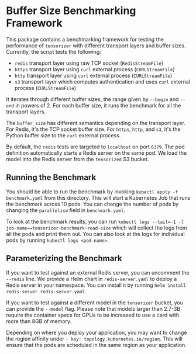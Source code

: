 Buffer Size Benchmarking Framework
==================================
This package contains a benchmarking framework for testing the performance of
`tensorizer` with different transport layers and buffer sizes. Currently, the
script tests the following:

* `redis` transport layer using raw TCP socket (`RedisStreamFile`)
* `https` transport layer using `curl` external process (`CURLStreamFile`)
* `http` transport layer using `curl` external process (`CURLStreamFile`)
* `s3` transport layer which computes authentication and uses `curl` external
  process (`CURLStreamFile`)

It iterates through different buffer sizes, the range given by `--begin` and 
`--end` in powers of 2. For each buffer size, it runs the benchmark for all the
transport layers.

The `buffer_size` has different semantics depending on the transport layer. For
Redis, it's the TCP socket buffer size. For `https`, `http`, and `s3`, it's the
Python buffer size to the `curl` external process.

By default, the `redis` tests are targeted to `localhost` on port `6379`. The
pod definition automatically starts a Redis server on the same pod. We load the
model into the Redis server from the `tensorized` S3 bucket.

Running the Benchmark
---------------------
You should be able to run the benchmark by invoking `kubectl apply -f benchmark.yaml`
from this directory. This will start a Kubernetes Job that runs the benchmark across
10 pods. You can change the number of pods by changing the `parallelism` field in
`benchmark.yaml`.

To look at the benchmark results, you can run `kubectl logs --tail=-1 -l job-name==tensorizer-benchmark-read-size`
which will collect the logs from all the pods and print them out. You can also
look at the logs for individual pods by running `kubectl logs <pod-name>`.

Parameterizing the Benchmark
----------------------------
If you want to test against an external Redis server, you can uncomment the
`--redis` line. We provide a Helm chart in `redis-server.yaml` to deploy a
Redis server in your namespace. You can install it by running `helm install
redis-server redis-server.yaml`.

If you want to test against a different model in the `tensorizer` bucket,
you can provide the `--model` flag. Please note that models larger than 2.7-3B
require the container specs for GPUs to be increased to use a card with more
than 8GB of memory.

Depending on where you deploy your application, you may want to change the
region affinity under `- key: topology.kubernetes.io/region`. This will
ensure that the pods are scheduled in the same region as your application.